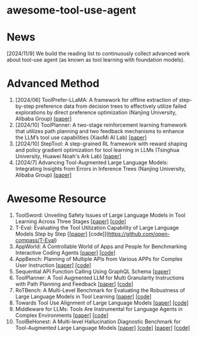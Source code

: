 # awesome-tool-use-agent

# News
[2024/11/9] We build the reading list to continuously collect advanced work about tool-use agent (as known as tool learning with foundation models). 


# Advanced Method

1. [2024/06] ToolPrefer-LLaMA: A framework for offline extraction of step-by-step preference data from decision trees to effectively utilize failed explorations by direct preference optimization (Nanjing University, Alibaba Group) [[paper](http://arxiv.org/abs/2406.07115)]
2. [2024/10] ToolPlanner: A two-stage reinforcement learning framework that utilizes path planning and two feedback mechanisms to enhance the LLM’s tool use capabilities (XiaoMi AI Lab) [[paper](http://arxiv.org/abs/2409.14826)]
3. [2024/10] StepTool: A step-grained RL framework with reward shaping and policy gradient optimization for tool learning in LLMs (Tsinghua University, Huawei Noah's Ark Lab) [[paper](http://arxiv.org/abs/2410.07745)]
4. [2024/7] Advancing Tool-Augmented Large Language Models: Integrating Insights from Errors in Inference Trees (Nanjing University, Alibaba Group) [[paper]](https://arxiv.org/pdf/2406.07115)

# Awesome Resource
1. ToolSword: Unveiling Safety Issues of Large Language Models in Tool Learning Across Three Stages [[paper]](https://arxiv.org/abs/2402.10753) [[code]](https://github.com/Junjie-Ye/ToolSword)
2. T-Eval: Evaluating the Tool Utilization Capability of Large Language Models Step by Step [[[paper]](https://aclanthology.org/2024.acl-long.515.pdf) [code]](https://github.com/open-compass/T-Eval)
3. AppWorld: A Controllable World of Apps and People for Benchmarking Interactive Coding Agents [[paper]](https://aclanthology.org/2024.acl-long.850/) [[code]](https://appworld.dev/)
4. AppBench: Planning of Multiple APIs from Various APPs for Complex User Instruction [[paper]](https://aclanthology.org/2024.emnlp-main.856.pdf) [[code]](https://github.com/ruleGreen/AppBench)
5. Sequential API Function Calling Using GraphQL Schema [[paper]](https://aclanthology.org/2024.emnlp-main.1083/)
6. ToolPlanner: A Tool Augmented LLM for Multi Granularity Instructions with Path Planning and Feedback [[paper]](https://arxiv.org/abs/2409.14826) [[code]]()
7. RoTBench: A Multi-Level Benchmark for Evaluating the Robustness of Large Language Models in Tool Learning [[paper]](https://arxiv.org/abs/2401.08326) [[code]](https://github.com/Junjie-Ye/RoTBench)
8. Towards Tool Use Alignment of Large Language Models [[paper]](https://aclanthology.org/2024.emnlp-main.82/) [[code]]()
9. Middleware for LLMs: Tools Are Instrumental for Language Agents in Complex Environments [[paper]](https://arxiv.org/abs/2402.14672) [[code]](https://huggingface.co/datasets/osunlp/KBQA-Agent)
10. ToolBeHonest: A Multi-level Hallucination Diagnostic Benchmark for Tool-Augmented Large Language Models [[paper]](https://arxiv.org/pdf/2406.20015) [[code]](https://github.com/ToolBeHonest/ToolBeHonest)
[[paper]]() [[code]]()
